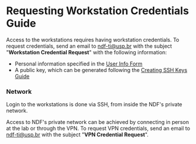 # Requesting Workstation Credentials Guide

Access to the workstations requires having workstation credentials. To request credentials, send an email to ndf-ti@usp.br with the subject "**Workstation Credential Request**" with the following information:

- Personal information specified in the [User Info Form](https://github.com/NDF-Poli-USP/it-public/blob/main/computational-resources/user-info-form/README.md)
- A public key, which can be generated following the [Creating SSH Keys Guide](https://github.com/NDF-Poli-USP/it-public/blob/main/computational-resources/ssh-keys-guide/README.md)

### Network

Login to the workstations is done via SSH, from inside the NDF's private network.

Access to NDF's private network can be achieved by connecting in person at the lab or through the VPN. To request VPN credentials, send an email to ndf-ti@usp.br with the subject "**VPN Credential Request**".
